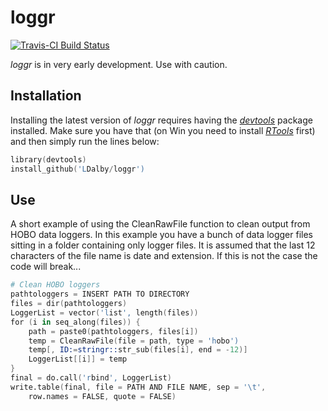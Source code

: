 # loggr
[![Travis-CI Build Status](https://travis-ci.org/LDalby/loggr.svg?branch=master)](https://travis-ci.org/LDalby/loggr)

*loggr* is in very early development. Use with caution.


## Installation
Installing the latest version of *loggr* requires having the [*devtools*](https://cran.r-project.org/web/packages/devtools/index.html) package installed. Make sure you have that (on Win you need to install [*RTools*](https://cran.r-project.org/bin/windows/Rtools/) first) and then simply run the lines below:
```s
library(devtools)
install_github('LDalby/loggr')
```

## Use
A short example of using the CleanRawFile function to clean output from HOBO data loggers. In this example you have a bunch of data logger files sitting in a folder containing only logger files. It is assumed that the last 12 characters of the file name is date and extension. If this is not the case the code will break...
```s
# Clean HOBO loggers
pathtologgers = INSERT PATH TO DIRECTORY
files = dir(pathtologgers)
LoggerList = vector('list', length(files))
for (i in seq_along(files)) {
	path = paste0(pathtologgers, files[i])
	temp = CleanRawFile(file = path, type = 'hobo')
	temp[, ID:=stringr::str_sub(files[i], end = -12)]
	LoggerList[[i]] = temp
}
final = do.call('rbind', LoggerList)
write.table(final, file = PATH AND FILE NAME, sep = '\t',
	row.names = FALSE, quote = FALSE)
```